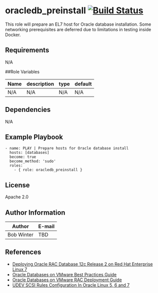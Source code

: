 # oracledb_preinstall [![Build Status](https://travis-ci.org/rdwinter2/oracledb_preinstall.png?branch=master)](https://travis-ci.org/rdwinter2/oracledb_preinstall)

This role will prepare an EL7 host for Oracle database installation. Some networking prerequisites are deferred due to limitations in testing inside Docker. 

## Requirements

N/A

##Role Variables

|Name|description|type|default|
|---|---|---|---|
|N/A|N/A|N/A|N/A|

## Dependencies

N/A

## Example Playbook

	- name: PLAY | Prepare hosts for Oracle database install
	  hosts: [databases]
	  become: true
	  become_method: 'sudo'
	  roles:
	    - { role: oracledb_preinstall }

## License

Apache 2.0

## Author Information

|Author|E-mail|
|---|---|
|Bob Winter|TBD|

## References

* [Deploying Oracle RAC Database 12c Release 2 on Red Hat Enterprise Linux 7](https://access.redhat.com/documentation/en-us/reference_architectures/2017/pdf/deploying_oracle_rac_database_12c_release_2_on_red_hat_enterprise_linux_7/Reference_Architectures-2017-Deploying_Oracle_RAC_Database_12c_Release_2_on_Red_Hat_Enterprise_Linux_7-en-US.pdf)
* [Oracle Databases on VMware Best Practices Guide](https://www.vmware.com/content/dam/digitalmarketing/vmware/en/pdf/solutions/vmware-oracle-databases-on-vmware-best-practices-guide.pdf)
* [Oracle Databases on VMware RAC Deployment Guide](https://www.vmware.com/content/dam/digitalmarketing/vmware/en/pdf/partners/oracle/vmware-oracle-rac-deploy-guide.pdf)
* [UDEV SCSI Rules Configuration In Oracle Linux 5, 6 and 7](https://oracle-base.com/articles/linux/udev-scsi-rules-configuration-in-oracle-linux)
